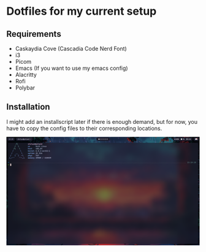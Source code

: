 # Dotfiles for my current setup
## Requirements
- Caskaydia Cove (Cascadia Code Nerd Font)
- i3
- Picom
- Emacs (If you want to use my emacs config)
- Alacritty
- Rofi
- Polybar

## Installation
I might add an installscript later if there is enough demand, but for now,
you have to copy the config files to their corresponding locations.

![preview](https://github.com/Prince-Stolas/dots2/blob/master/preview.png?raw=true)
